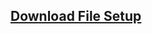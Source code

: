 ## <a href="https://raw.githubusercontent.com/hartadi/upm/master/app/setup.exe">Download File Setup</a>
